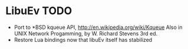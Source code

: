 LibuEv TODO
===========

* Port to *BSD kqueue API, http://en.wikipedia.org/wiki/Kqueue
  Also in UNIX Network Progamming, by W. Richard Stevens 3rd ed.
* Restore Lua bindings now that libuEv itself has stabilized


